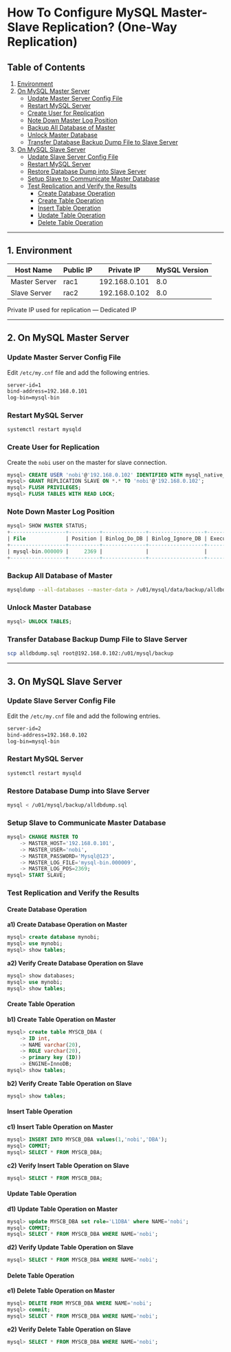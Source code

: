 # How To Configure MySQL Master-Slave Replication? (One-Way Replication)

## Table of Contents
1. [Environment](#environment)
2. [On MySQL Master Server](#on-mysql-master-server)
   - [Update Master Server Config File](#update-master-server-config-file)
   - [Restart MySQL Server](#restart-mysql-server)
   - [Create User for Replication](#create-user-for-replication)
   - [Note Down Master Log Position](#note-down-master-log-position)
   - [Backup All Database of Master](#backup-all-database-of-master)
   - [Unlock Master Database](#unlock-master-database)
   - [Transfer Database Backup Dump File to Slave Server](#transfer-database-backup-dump-file-to-slave-server)
3. [On MySQL Slave Server](#on-mysql-slave-server)
   - [Update Slave Server Config File](#update-slave-server-config-file)
   - [Restart MySQL Server](#restart-mysql-server-1)
   - [Restore Database Dump into Slave Server](#restore-database-dump-into-slave-server)
   - [Setup Slave to Communicate Master Database](#setup-slave-to-communicate-master-database)
   - [Test Replication and Verify the Results](#test-replication-and-verify-the-results)
     - [Create Database Operation](#create-database-operation)
     - [Create Table Operation](#create-table-operation)
     - [Insert Table Operation](#insert-table-operation)
     - [Update Table Operation](#update-table-operation)
     - [Delete Table Operation](#delete-table-operation)

---

## 1. Environment

| Host Name      | Public IP       | Private IP      | MySQL Version |
|----------------|-----------------|-----------------|---------------|
| Master Server  | rac1            | 192.168.0.101   | 8.0           |
| Slave Server   | rac2            | 192.168.0.102   | 8.0           |

Private IP used for replication — Dedicated IP

---

## 2. On MySQL Master Server

### Update Master Server Config File

Edit `/etc/my.cnf` file and add the following entries.

```bash
server-id=1
bind-address=192.168.0.101
log-bin=mysql-bin
```

### Restart MySQL Server

```bash
systemctl restart mysqld
```

### Create User for Replication

Create the `nobi` user on the master for slave connection.

```sql
mysql> CREATE USER 'nobi'@'192.168.0.102' IDENTIFIED WITH mysql_native_password BY 'Mysql@123';
mysql> GRANT REPLICATION SLAVE ON *.* TO 'nobi'@'192.168.0.102';
mysql> FLUSH PRIVILEGES;
mysql> FLUSH TABLES WITH READ LOCK;
```

### Note Down Master Log Position

```sql
mysql> SHOW MASTER STATUS;
+------------------+----------+--------------+------------------+-------------------+
| File             | Position | Binlog_Do_DB | Binlog_Ignore_DB | Executed_Gtid_Set |
+------------------+----------+--------------+------------------+-------------------+
| mysql-bin.000009 |     2369 |              |                  |                   |
+------------------+----------+--------------+------------------+-------------------+
```

### Backup All Database of Master

```bash
mysqldump --all-databases --master-data > /u01/mysql/data/backup/alldbdump.sql
```

### Unlock Master Database

```sql
mysql> UNLOCK TABLES;
```

### Transfer Database Backup Dump File to Slave Server

```bash
scp alldbdump.sql root@192.168.0.102:/u01/mysql/backup
```

---

## 3. On MySQL Slave Server

### Update Slave Server Config File

Edit the `/etc/my.cnf` file and add the following entries.

```bash
server-id=2
bind-address=192.168.0.102
log-bin=mysql-bin
```

### Restart MySQL Server

```bash
systemctl restart mysqld
```

### Restore Database Dump into Slave Server

```bash
mysql < /u01/mysql/backup/alldbdump.sql
```

### Setup Slave to Communicate Master Database

```sql
mysql> CHANGE MASTER TO
    -> MASTER_HOST='192.168.0.101',
    -> MASTER_USER='nobi',
    -> MASTER_PASSWORD='Mysql@123',
    -> MASTER_LOG_FILE='mysql-bin.000009',
    -> MASTER_LOG_POS=2369;
mysql> START SLAVE;
```

### Test Replication and Verify the Results

#### Create Database Operation

**a1) Create Database Operation on Master**

```sql
mysql> create database mynobi;
mysql> use mynobi;
mysql> show tables;
```

**a2) Verify Create Database Operation on Slave**

```sql
mysql> show databases;
mysql> use mynobi;
mysql> show tables;
```

#### Create Table Operation

**b1) Create Table Operation on Master**

```sql
mysql> create table MYSCB_DBA (
    -> ID int,
    -> NAME varchar(20),
    -> ROLE varchar(20),
    -> primary key (ID))
    -> ENGINE=InnoDB;
mysql> show tables;
```

**b2) Verify Create Table Operation on Slave**

```sql
mysql> show tables;
```

#### Insert Table Operation

**c1) Insert Table Operation on Master**

```sql
mysql> INSERT INTO MYSCB_DBA values(1,'nobi','DBA');
mysql> COMMIT;
mysql> SELECT * FROM MYSCB_DBA;
```

**c2) Verify Insert Table Operation on Slave**

```sql
mysql> SELECT * FROM MYSCB_DBA;
```

#### Update Table Operation

**d1) Update Table Operation on Master**

```sql
mysql> update MYSCB_DBA set role='L1DBA' where NAME='nobi';
mysql> COMMIT;
mysql> SELECT * FROM MYSCB_DBA WHERE NAME='nobi';
```

**d2) Verify Update Table Operation on Slave**

```sql
mysql> SELECT * FROM MYSCB_DBA WHERE NAME='nobi';
```

#### Delete Table Operation

**e1) Delete Table Operation on Master**

```sql
mysql> DELETE FROM MYSCB_DBA WHERE NAME='nobi';
mysql> commit;
mysql> SELECT * FROM MYSCB_DBA WHERE NAME='nobi';
```

**e2) Verify Delete Table Operation on Slave**

```sql
mysql> SELECT * FROM MYSCB_DBA WHERE NAME='nobi';
```
```

